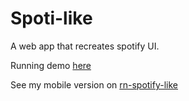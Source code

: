 # Spoti-like
A web app that recreates spotify UI.

Running demo [here](https://spoty-like.netlify.app/)

See my mobile version on [rn-spotify-like](https://github.com/Bastiendmt/rn-spotify-like)

